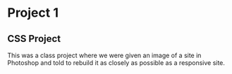 # Project 1
## CSS Project
This was a class project where we were given an image of a site in Photoshop and told to rebuild it as closely as possible as a responsive site.

